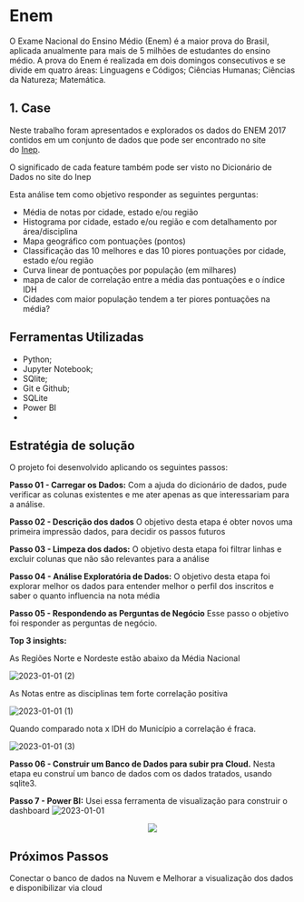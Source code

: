 # Enem

O Exame Nacional do Ensino Médio (Enem) é a maior prova do Brasil, aplicada anualmente para mais de 5 milhões de estudantes do ensino médio. A prova do Enem é realizada em dois domingos consecutivos e se divide em quatro áreas: Linguagens e Códigos; Ciências Humanas; Ciências da Natureza; Matemática.


## 1. Case 

Neste trabalho foram apresentados e explorados os dados do ENEM 2017 contidos em um conjunto de dados que pode ser encontrado no site do [Inep](https://www.gov.br/inep/pt-br/acesso-a-informacao/dados-abertos/microdados/enem).

O significado de cada feature também pode ser visto no Dicionário de Dados no site do Inep

Esta análise tem como objetivo responder as seguintes perguntas:

- Média de notas por cidade, estado e/ou região
- Histograma por cidade, estado e/ou região e com detalhamento por área/disciplina
- Mapa geográfico com pontuações (pontos)
- Classificação das 10 melhores e das 10 piores pontuações por cidade, estado e/ou região
- Curva linear de pontuações por população (em milhares)
- mapa de calor de correlação entre a média das pontuações e o índice IDH
- Cidades com maior população tendem a ter piores pontuações na média?

## Ferramentas Utilizadas

- Python;
- Jupyter Notebook;
- SQlite;
- Git e Github;
- SQLite
- Power BI
- 
##  Estratégia de solução

O projeto foi desenvolvido aplicando os seguintes passos:

**Passo 01 - Carregar os Dados:** Com a ajuda do dicionário de dados, pude verificar as colunas existentes e me ater apenas as que interessariam para a análise.

**Passo 02 - Descrição dos dados** O objetivo desta etapa é obter novos uma primeira impressão dados, para decidir os passos futuros

**Passo 03 - Limpeza dos dados:** O objetivo desta etapa foi filtrar linhas e excluir colunas que não são relevantes para a análise

**Passo 04 - Análise Exploratória de Dados:** O objetivo desta etapa foi explorar melhor os dados para entender melhor o perfil dos inscritos e saber o quanto influencia na nota média

**Passo 05 - Respondendo as Perguntas de Negócio** Esse passo o objetivo foi responder as perguntas de negócio.

**Top 3 insights:**

As Regiões Norte e Nordeste estão abaixo da Média Nacional

![2023-01-01 (2)](https://user-images.githubusercontent.com/87071331/210171749-aa726612-2fc5-4a42-911d-3cf1a1c78c2b.png)

As Notas entre as disciplinas tem forte correlação positiva

![2023-01-01 (1)](https://user-images.githubusercontent.com/87071331/210171870-5f8fe61b-6840-4731-8b61-740d8a02e461.png)

Quando comparado nota x IDH do Município a correlação é fraca.

![2023-01-01 (3)](https://user-images.githubusercontent.com/87071331/210171969-743374d4-6f0e-440a-865b-96c96e0e5fea.png)


**Passo 06 - Construir um Banco de Dados para subir pra Cloud.** Nesta etapa eu construí um banco de dados com os dados tratados, usando sqlite3.

**Passo 7 - Power BI:** Usei  essa ferramenta de visualização para construir o dashboard
![2023-01-01](https://user-images.githubusercontent.com/87071331/210171320-4711f191-82b3-4a94-8ff5-c0783a1d60bb.png)

<p align='center'>
    <img src = 'img/image.jpg'>

## Próximos Passos
Conectar o banco de dados na Nuvem  e 
Melhorar a visualização dos dados e disponibilizar via cloud

